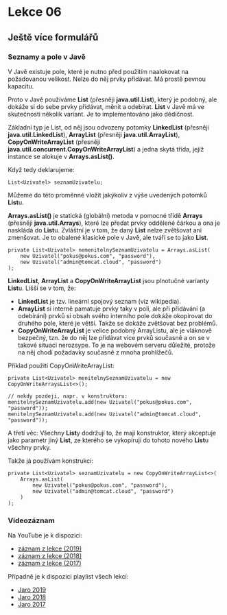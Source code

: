 Lekce 06
========

Ještě více formulářů
--------------------

### Seznamy a pole v Javě

V Javě existuje pole, které je nutno před použitím naalokovat na požadovanou velikost. Nelze do něj prvky přidávat. Má
prostě pevnou kapacitu.

Proto v Javě používáme **List** (přesněji **java.util.List**), který je podobný, ale dokáže si do sebe prvky přidávat,
měnit a odebírat. **List** v Javě má ve skutečnosti několik variant. Je to implementováno jako dědičnost.

Základní typ je List, od něj jsou odvozeny potomky **LinkedList** (přesněji **java.util.LinkedList**), **ArrayList**
(přesněji **java.util.ArrayList**), **CopyOnWriteArrayList** (přesněji **java.util.concurrent.CopyOnWriteArrayList**) a
jedna skytá třída, jejíž instance se alokuje v **Arrays.asList()**.

Když tedy deklarujeme:

    List<Uzivatel> seznamUzivatelu;

Můžeme do této proměnné vložit jakýkoliv z výše uvedených potomků **List**u.

**Arrays.asList()** je statická (globální) metoda v pomocné třídě **Arrays** (přesněji **java.util.Arrays**), které lze
předat prvky oddělené čárkou a ona je naskládá do **List**u. Zvláštní je v tom, že daný **List** nelze zvětšovat ani
zmenšovat. Je to obalené klasické pole v Javě, ale tváří se to jako **List**.

    private List<Uzivatel> nemenitelnySeznamUzivatelu = Arrays.asList(
        new Uzivatel("pokus@pokus.com", "password"),
        new Uzivatel("admin@tomcat.cloud", "password")
    );

**LinkedList**, **ArrayList** a **CopyOnWriteArrayList** jsou plnotučné varianty **List**u. Lišší se v tom, že:

* **LinkedList** je tzv. lineární spojový seznam (viz wikipedia).
* **ArrayList** si interně pamatuje prvky taky v poli, ale při přidávání (a odebírání) prvků si obsah svého interního
  pole dokáže okopírovat do druhého pole, které je větší. Takže se dokáže zvětšovat bez problémů.
* **CopyOnWriteArrayList** je velice podobný ArrayListu, ale je vláknově bezpečný, tzn. že do něj lze přidávat více
  prvků současně a on se v takové situaci nerozsype. To je na webovém serveru důležité, protože na něj chodí požadavky
  současně z mnoha prohlížečů.

Příklad použití CopyOnWriteArrayList:

    private List<Uzivatel> menitelnySeznamUzivatelu = new CopyOnWriteArraysList<>();

    // nekdy pozdeji, napr. v konstruktoru:
    menitelnySeznamUzivatelu.add(new Uzivatel("pokus@pokus.com", "password"));
    menitelnySeznamUzivatelu.add(new Uzivatel("admin@tomcat.cloud", "password"));

A třetí věc: Všechny **List**y dodržují to, že mají konstruktor, který akceptuje jako parametr jiný **List**, ze kterého
se vykopírují do tohoto nového **List**u všechny prvky.

Takže já používám konstrukci:

    private List<Uzivatel> seznamUzivatelu = new CopyOnWriteArrayList<>(
        Arrays.asList(
            new Uzivatel("pokus@pokus.com", "password"),
            new Uzivatel("admin@tomcat.cloud", "password")
        )
    );

### Videozáznam

Na YouTube je k dispozici:
* [záznam z lekce (2019)](https://www.youtube.com/watch?v=HHWL4ByVWkQ)
* [záznam z lekce (2018)](https://www.youtube.com/watch?v=ekrr4AZMhMM)
* [záznam z lekce (2017)](https://www.youtube.com/watch?v=e6tmum7B9EQ)

Případně je k dispozici playlist všech lekcí:
* [Jaro 2019](https://www.youtube.com/playlist?list=PLTCx5oiCrIJ7I5m_zJtjZoLS-pxSi859Z)
* [Jaro 2018](https://www.youtube.com/playlist?list=PLTCx5oiCrIJ6mcuJ1VaY8s0mzFsaMUzp-)
* [Jaro 2017](https://www.youtube.com/playlist?list=PLUVJxzuCt9ATwP3dFn5xCHvObtu2EveNZ)
